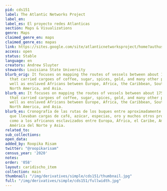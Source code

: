 ```yaml
---
pid: cds151
label: The Atlantic Networks Project
label_en:
label_es: El proyecto redes Atlanticas
section: Maps & Visualizations
genre: Maps
claimed_genre_en: maps
claimed_genre_es: mapas
link: https://sites.google.com/site/atlanticnetworksproject/home?authuser=0
access: open
status: Stable
language: en
creators: Andrew Sluyter
stewards: Louisiana State University
blurb_orig: It focuses on mapping the routes of vessels between about 1750 and 1900
  that carried cargoes of coffee, sugar, spices, gold, and many other products as
  well as enslaved Africans between Europe, Africa, the Caribbean, South America,
  North America, and Asia.
blurb_en: It focuses on mapping the routes of vessels between about 1750 and 1900
  that carried cargoes of coffee, sugar, spices, gold, and many other products as
  well as enslaved Africans between Europe, Africa, the Caribbean, South America,
  North America, and Asia.
blurb_es: Cronografía de las rutas de los buques entre aproximadamente 1750 y 1900
  que llevaban cargas de café, azúcar, especias, oro y muchos otros productos, así
  como a los africanos esclavizados entre Europa, África, el Caribe, América del Sur,
  América del Norte y Asia.
related_to:
sub_collections:
open_data:
added_by: Roopika Risam
twitter: "@roopikarisam"
census_year: '2020'
notes:
order: '058'
layout: caridischo_item
collection: main
thumbnail: "/img/derivatives/simple/cds151/thumbnail.jpg"
full: "/img/derivatives/simple/cds151/fullwidth.jpg"
---
```

